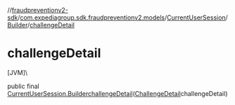 //[fraudpreventionv2-sdk](../../../../index.md)/[com.expediagroup.sdk.fraudpreventionv2.models](../../index.md)/[CurrentUserSession](../index.md)/[Builder](index.md)/[challengeDetail](challenge-detail.md)

# challengeDetail

[JVM]\

public final [CurrentUserSession.Builder](index.md)[challengeDetail](challenge-detail.md)([ChallengeDetail](../../-challenge-detail/index.md)challengeDetail)
